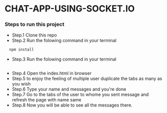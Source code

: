 # CHAT-APP-USING-SOCKET.IO
### Steps to run this project
- Step.1 Clone this repo 
- Step.2 Run the folowing command in your terminal
```js
  npm install
```
- Step.3 Run the folowing command in your terminal
```nodemon index.js
```
- Step.4 Open the index.html in browser
- Step.5 to enjoy the feeling of multiple user duplicate the tabs as many as you wish
- Step.6 Type your name and messages and you're done
- Step.7 Go to the tabs of the user to whome you sent message and refresh the page with name same 
- Step.8 Now you will be able to see all the messages there.
